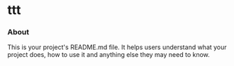 ttt
===

### About

This is your project's README.md file. It helps users understand what your
project does, how to use it and anything else they may need to know.